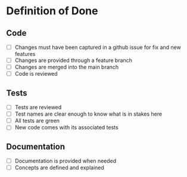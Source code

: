 # Definition of Done

## Code
- [ ] Changes must have been captured in a github issue for fix and new features
- [ ] Changes are provided through a feature branch
- [ ] Changes are merged into the main branch
- [ ] Code is reviewed

## Tests
- [ ] Tests are reviewed
- [ ] Test names are clear enough to know what is in stakes here
- [ ] All tests are green
- [ ] New code comes with its associated tests

## Documentation

- [ ] Documentation is provided when needed
- [ ] Concepts are defined and explained

